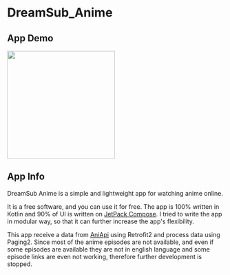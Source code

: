 # DreamSub_Anime

## App Demo
<img src="appdemo.gif" width="250"/>

## App Info

DreamSub Anime is a simple and lightweight app for watching anime online.

It is a free software, and you can use it for free.
The app is 100% written in Kotlin and 90% of UI is written on [JetPack Compose](https://developer.android.com/jetpack/compose?gclid=Cj0KCQiAys2MBhDOARIsAFf1D1dxCDz8AN1hkw-ahaH3hplGAcm180euHIj_YhWQmcRHYn_ojaHuaEMaAriwEALw_wcB&gclsrc=aw.ds).
I tried to write the app in modular way, so that it can further increase the app's flexibility.

This app receive a data from [AniApi](https://aniapi.com) using Retrofit2 and process data using Paging2.
Since most of the anime episodes are not available, and even if some episodes are available they are not in english language and some episode links are even not working, therefore further development is stopped.

